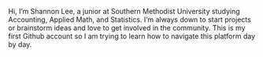 Hi, I’m Shannon Lee, a junior at Southern Methodist University studying Accounting, Applied Math, and Statistics.
I’m always down to start projects or brainstorm ideas and love to get involved in the community.
This is my first Github account so I am trying to learn how to navigate this platform day by day.


<!---
shannonl9/shannonl9 is a ✨ special ✨ repository because its `README.md` (this file) appears on your GitHub profile.
You can click the Preview link to take a look at your changes.
--->
